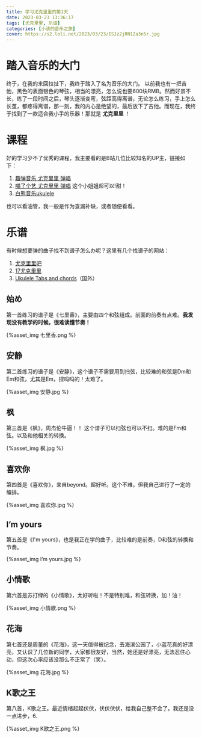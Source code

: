 ```yaml
---
title: 学习尤克里里的第1天
date: 2023-03-23 13:36:17
tags: [尤克里里, 乐谱]
categories: [小该的音乐之旅]
cover: https://s2.loli.net/2023/03/23/ISJz2jRN1Za3n5r.jpg
---
```


# 踏入音乐的大门
终于，在我的来回拉扯下，我终于踏入了名为音乐的大门。
以前我也有一把吉他，黑色的表面银色的琴弦，相当的漂亮，怎么说也要600块RMB。然而好景不长，练了一段时间之后，琴头逐渐变弯，弦距高得离谱，无论怎么练习，手上怎么长茧，都疼得离谱，那一刻，我的内心是绝望的，最后放下了吉他。而现在，我终于找到了一款适合我小手的乐器！那就是 **尤克里里** ！

# 课程
好的学习少不了优秀的课程，我主要看的是B站几位比较知名的UP主，链接如下：
1. [趣弹音乐 尤克里里 弹唱](https://www.bilibili.com/video/BV1Kx41147iq/?spm_id_from=333.337.search-card.all.click)
2. [喵了个艺 尤克里里 弹唱](https://space.bilibili.com/96974964/channel/seriesdetail?sid=1595560) 这个小姐姐超可以!甜！
3. [白熊音乐ukulele](https://space.bilibili.com/71565747)

也可以看油管，我一般是作为查漏补缺，或者随便看看。

# 乐谱
有时候想要弹的曲子找不到谱子怎么办呢？这里有几个找谱子的网站：
1. [尤克里里吧](https://www.ukuleleba.com/)
2. [17尤克里里](https://www.17ukulele.com/list-1.html)
3. [Ukulele Tabs and chords](https://www.ukulele-tabs.com/)（国外）

## 始め
第一首练习的谱子是《七里香》，主要由四个和弦组成。前面的前奏有点难。**我发现没有教学的时候，很难读懂节奏！**

{%asset_img 七里香.png %}

## 安静
第二首练习的谱子是《安静》，这个谱子不需要用到扫弦，比较难的和弦是Dm和Em和弦，尤其是Em，捏吗吗的！太难了。

{%asset_img 安静.jpg %}

## 枫
第三首是《枫》，周杰伦牛逼！！ 这个谱子可以扫弦也可以不扫。难的是Fm和弦。以及和他相关的转换。

{%asset_img 枫.jpg %}

## 喜欢你
第四首是《喜欢你》，来自beyond。超好听。这个不难，但我自己进行了一定的编排。

{%asset_img 喜欢你.jpg %}

## I’m yours
第五首是《I'm yours》，也是我正在学的曲子，比较难的是前奏，D和弦的转换和节奏。

{%asset_img I’m yours.jpg %}

## 小情歌
第六首是苏打绿的《小情歌》，太好听啦！不是特别难，和弦转换，加！油！

{%asset_img 小情歌.png %}

## 花海
第七首还是周董的《花海》，这一天值得被纪念，去海滨公园了，小蓝花真的好漂亮，又认识了几位新的同学，大家都很友好，当然，她还是好漂亮，无法忍住心动，但这次心率应该没那么不正常了（笑）。

{%asset_img 花海.jpg %}

## K歌之王
第八首，K歌之王。最近情绪起起伏伏，伏伏伏伏，给我自己整不会了。我还是没一点进步，6.

{%asset_img K歌之王.png %}